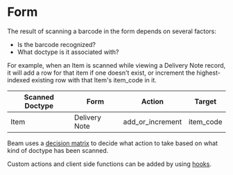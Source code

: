 <!-- Copyright (c) 2024, AgriTheory and contributors
For license information, please see license.txt-->

# Form

The result of scanning a barcode in the form depends on several factors:

 - Is the barcode recognized?
 - What doctype is it associated with?

For example, when an Item is scanned while viewing a Delivery Note record, it will add a row for that item if one doesn't exist, or increment the highest-indexed existing row with that Item's item_code in it.

| Scanned Doctype | Form                  | Action | Target |
|-----------------|-----------------------|--------|--------|
|Item|Delivery Note|add_or_increment|item_code|

Beam uses a [decision matrix](./matrix.md) to decide what action to take based on what kind of doctype has been scanned.

Custom actions and client side functions can be added by using [hooks](./hooks.md).

